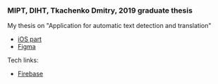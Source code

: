 ### MIPT, DIHT, Tkachenko Dmitry, 2019 graduate thesis
My thesis on "Application for automatic text detection and translation"

* [iOS part](https://github.com/klabertants/mipt_thesis/tree/master/iOS/SpeakThru)
* [Figma](https://www.figma.com/file/NYoOoNyu3uDlYJKps1YiwevW/SpeakThru?node-id=0%3A1)

Tech links:
* [Firebase](https://console.firebase.google.com/u/3/project/speakthru-d756b/overview)
